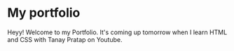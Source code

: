 # My portfolio

Heyy! Welcome to my Portfolio. It's coming up tomorrow when I learn HTML and CSS with Tanay Pratap on Youtube.